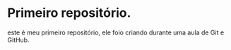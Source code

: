 # Primeiro repositório.
 este é meu primeiro repositório, ele foio criando durante uma aula de Git e GitHub.
